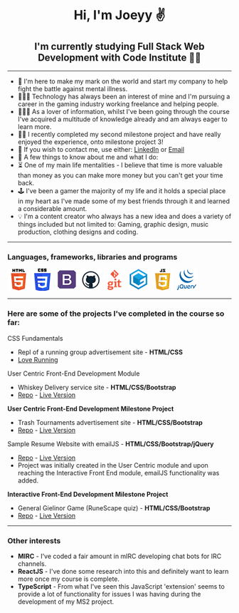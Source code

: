 # <center>Hi, I'm Joeyy ✌️</center>
## <center>I'm currently studying Full Stack Web Development with Code Institute 👨‍🎓 </center>

---

+ 🧠 I'm here to make my mark on the world and start my company to help fight the battle against mental illness.
+ 🧑🏻‍💻 Technology has always been an interest of mine and I'm pursuing a career in the gaming industry working freelance and helping people.
+ 👨🏼‍💻 As a lover of information, whilst I've been going through the course I've acquired a multitude of knowledge already and am always eager to learn more.
+ 🙌🏼 I recently completed my second milestone project and have really enjoyed the experience, onto milestone project 3!
+ 📜 If you wish to contact me, use either: [LinkedIn](https://www.linkedin.com/in/joeyy-scott-b5268a1b0/) or [Email](mailto:joeyycodes@hotmail.com)
+ 👀 A few things to know about me and what I do:
+ ⏳ One of my main life mentalities - I believe that time is more valuable than money as you can make more money but you can't get your time back.
+ 🕹 I've been a gamer the majority of my life and it holds a special place in my heart as I've made some of my best friends through it and learned a considerable amount.
+ 💡 I'm a content creator who always has a new idea and does a variety of things included but not limited to: Gaming, graphic design, music production, clothing designs and coding.

---

### Languages, frameworks, libraries and programs

![HTML](images/html5.png)
![CSS](images/css3.png)
![Bootstrap](images/bootstrap.png)
![GitHub](images/github.png)
![Git](images/git.png)
![GitPod](images/gitpod.png)
![JavaScript](images/javascript.png)
![jQuery](images/jquery.png)

---

### Here are some of the projects I've completed in the course so far:

CSS Fundamentals
+ Repl of a running group advertisement site - **HTML/CSS**
+ [Love Running](https://repl.it/@JoeyyScott/Love-Running?v=1)

User Centric Front-End Development Module
+ Whiskey Delivery service site - **HTML/CSS/Bootstrap**
+ [Repo](https://github.com/JoeyyScott/whiskey-drop) - [Live Version](https://joeyyscott.github.io/whiskey-drop/)

**User Centric Front-End Development Milestone Project**
+ Trash Tournaments advertisement site - **HTML/CSS/Bootstrap**
+ [Repo](https://github.com/JoeyyScott/Trash-Tournaments) - [Live Version](https://joeyyscott.github.io/Trash-Tournaments/)

Sample Resume Website with emailJS - **HTML/CSS/Bootstrap/jQuery**
+ [Repo](https://github.com/JoeyyScott/rosie-resume) - [Live Version](https://joeyyscott.github.io/rosie-resume/)
+ Project was initially created in the User Centric module and upon reaching the Interactive Front End module, emailJS functionality was added.

**Interactive Front-End Development Milestone Project**
+ General Gielinor Game (RuneScape quiz) - **HTML/CSS/Bootstrap**
+ [Repo](https://github.com/JoeyyScott/general-gielinor-game) - [Live Version](https://joeyyscott.github.io/general-gielinor-game/)

---

### Other interests

+ **MIRC** - I've coded a fair amount in mIRC developing chat bots for IRC channels.
+ **ReactJS** - I've done some research into this and definitely want to learn more once my course is complete.
+ **TypeScript** - From what I've seen this JavaScript 'extension' seems to provide a lot of functionality for issues I was having during the development of my MS2 project.